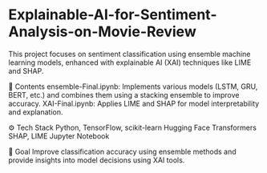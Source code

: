 # Explainable-AI-for-Sentiment-Analysis-on-Movie-Review
This project focuses on sentiment classification using ensemble machine learning models, enhanced with explainable AI (XAI) techniques like LIME and SHAP.

📂 Contents
ensemble-Final.ipynb: Implements various models (LSTM, GRU, BERT, etc.) and combines them using a stacking ensemble to improve accuracy.
XAI-Final.ipynb: Applies LIME and SHAP for model interpretability and explanation.

⚙️ Tech Stack
Python, TensorFlow, scikit-learn
Hugging Face Transformers
SHAP, LIME
Jupyter Notebook

🚀 Goal
Improve classification accuracy using ensemble methods and provide insights into model decisions using XAI tools.
